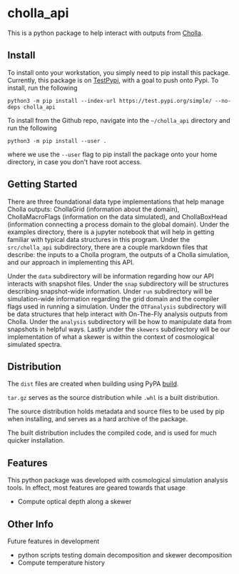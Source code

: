 # cholla_api

This is a python package to help interact with outputs from [Cholla](https://github.com/cholla-hydro/cholla). 

## Install

To install onto your workstation, you simply need to pip install this package. Currently, this package is on [TestPypi](https://test.pypi.org/project/cholla-api/), with a goal to push onto Pypi. To install, run the following

```
python3 -m pip install --index-url https://test.pypi.org/simple/ --no-deps cholla_api
```

To install from the Github repo, navigate into the `~/cholla_api` directory and run the following

``
python3 -m pip install --user .
``

where we use the `--user` flag to pip install the package onto your home directory, in case you don't have root access.

## Getting Started

There are three foundational data type implementations that help manage Cholla outputs: ChollaGrid (information about the domain), ChollaMacroFlags (information on the data simulated), and ChollaBoxHead (information connecting a process domain to the global domain). Under the examples directory, there is a jupyter notebook that will help in getting familiar with typical data structures in this program. Under the ``src/cholla_api`` subdirectory, there are a couple markdown files that describe: the inputs to a Cholla program, the outputs of a Cholla simulation, and our approach in implementing this API.

Under the `data` subdirectory will be information regarding how our API interacts with snapshot files. Under the `snap` subdirectory will be structures describing snapshot-wide information. Under `run` subdirectory will be simulation-wide information regarding the grid domain and the compiler flags used in running a simulation. Under the `OTFanalysis` subdirectory will be data structures that help interact with On-The-Fly analysis outputs from Cholla. Under the `analysis` subdirectory will be how to manipulate data from snapshots in helpful ways. Lastly under the `skewers` subdirectory will be our implementation of what a skewer is within the context of cosmological simulated spectra.

## Distribution

The `dist` files are created when building using PyPA [build](https://github.com/pypa/build).

`tar.gz` serves as the source distribution while `.whl` is a built distribution. 

The source distribution holds metadata and source files to be used by pip when installing, and serves as a hard archive of the package.

The built distribution includes the compiled code, and is used for much quicker installation.

## Features

This python package was developed with cosmological simulation analysis tools. In effect, most features are geared towards that usage

- Compute optical depth along a skewer

## Other Info

Future features in development

- python scripts testing domain decomposition and skewer decomposition
- Compute temperature history 

